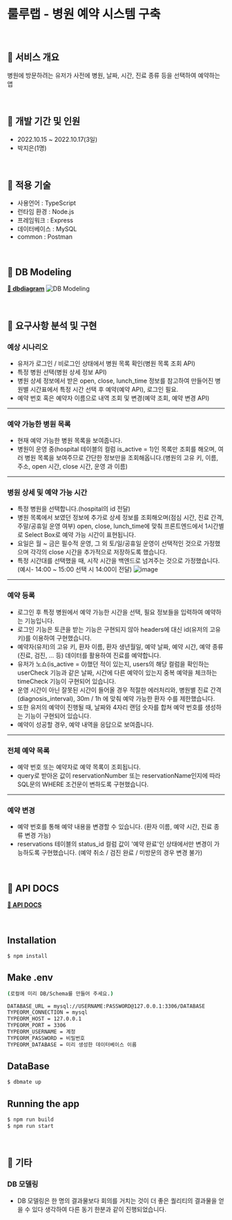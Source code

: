 # 룰루랩 - 병원 예약 시스템 구축

<br/>

## 📌 서비스 개요

병원에 방문하려는 유저가 사전에 병원, 날짜, 시간, 진료 종류 등을 선택하여 예약하는 앱

<br/>

## 📌 개발 기간 및 인원

- 2022.10.15 ~ 2022.10.17(3일)
- 박지은(1명)

<br/>

## 📌 적용 기술

- 사용언어 : TypeScript
- 런타임 환경 : Node.js
- 프레임워크 : Express
- 데이터베이스 : MySQL
- common : Postman

<br/>

## 📌 DB Modeling

**[🔗 dbdiagram](https://dbdiagram.io/d/634f4e6447094101958f0b88)**
![DB Modeling](https://user-images.githubusercontent.com/108418225/196574393-4271aaf3-e997-4846-9c50-5f72123d2fea.png)


<br/>

## 📌 요구사항 분석 및 구현

### 예상 시나리오
- 유저가 로그인 / 비로그인 상태에서 병원 목록 확인(병원 목록 조회 API)
- 특정 병원 선택(병원 상세 정보 API)
- 병원 상세 정보에서 받은 open, close, lunch_time 정보를 참고하여 만들어진 병원별 시간표에서 특정 시간 선택 후 예약(예약 API), 로그인 필요.  
- 예약 번호 혹은 예약자 이름으로 내역 조회 및 변경(예약 조회, 예약 변경 API)
---
### 예약 가능한 병원 목록

- 현재 예약 가능한 병원 목록을 보여줍니다.
- 병원이 운영 중(hospital 테이블의 컬럼 is_active = 1)인 목록만 조회를 해오며, 여러 병원 목록을 보여주므로 간단한 정보만을 조회해옵니다.(병원의 고유 키, 이름, 주소, open 시간, close 시간, 운영 과 이름)
--- 
### 병원 상세 및 예약 가능 시간

- 특정 병원을 선택합니다.(hospital의 id 전달)
- 병원 목록에서 보였던 정보에 추가로 상세 정보를 조회해오며(점심 시간, 진료 간격, 주말/공휴일 운영 여부) open, close, lunch_time에 맞춰 프론트엔드에서 1시간별로 Select Box로 예약 가능 시간이 표현됩니다.
- 요일은 월 ~ 금은 필수적 운영, 그 외 토/일/공휴일 운영이 선택적인 것으로 가정했으며 각각의 close 시간을 추가적으로 저장하도록 했습니다.
- 특정 시간대를 선택했을 때, 시작 시간을 백엔드로 넘겨주는 것으로 가정했습니다.(예시- 14:00 ~ 15:00 선택 시 14:00이 전달)
![image](https://user-images.githubusercontent.com/108418225/196578889-0ab26ccd-bcde-4eff-b29b-488001872556.png)

---
### 예약 등록

- 로그인 후 특정 병원에서 예약 가능한 시간을 선택, 필요 정보들을 입력하여 예약하는 기능입니다.
- 로그인 기능은 토큰을 받는 기능은 구현되지 않아 headers에 대신 id(유저의 고유 키)를 이용하여 구현했습니다.
- 예약자(유저)의 고유 키, 환자 이름, 환자 생년월일, 예약 날짜, 예약 시간, 예약 종류(진료, 검진, … 등) 데이터를 활용하여 진료를 예약합니다.
- 유저가 노쇼(is_active = 0)했던 적이 있는지, users의 해당 컬럼을 확인하는 userCheck 기능과 같은 날짜, 시간에 다른 예약이 있는지 중복 예약을 체크하는 timeCheck 기능이 구현되어 있습니다.
- 운영 시간이 아닌 잘못된 시간이 들어올 경우 적절한 에러처리와, 병원별 진료 간격(diagnosis_interval), 30m / 1h 에 맞춰 예약 가능한 환자 수를 제한했습니다.
- 또한 유저의 예약이 진행될 때, 날짜와 4자리 랜덤 숫자를 합쳐 예약 번호를 생성하는 기능이 구현되어 있습니다. 
- 예약이 성공할 경우, 예약 내역을 응답으로 보여줍니다.
---
### 전체 예약 목록

- 예약 번호 또는 예약자로 예약 목록이 조회됩니다.
- query로 받아온 값이 reservationNumber 또는 reservationName인지에 따라 SQL문의 WHERE 조건문이 변하도록 구현했습니다.

---
### 예약 변경

- 예약 번호를 통해 예약 내용을 변경할 수 있습니다. (환자 이름, 예약 시간, 진료 종류 변경 가능)
- reservations 테이블의 status_id 컬럼 값이 '예약 완료'인 상태에서만 변경이 가능하도록 구현했습니다. (예약 취소 / 검진 완료 / 미방문의 경우 변경 불가)


<br>

## 📌 API DOCS

**[🔗 API DOCS](https://documenter.getpostman.com/view/22723173/2s847JrBPT)**

<br>

## Installation

```bash
$ npm install
```
## Make .env
```bash
(로컬에 미리 DB/Schema를 만들어 주세요.)

DATABASE_URL = mysql://USERNAME:PASSWORD@127.0.0.1:3306/DATABASE
TYPEORM_CONNECTION = mysql
TYPEORM_HOST = 127.0.0.1
TYPEORM_PORT = 3306
TYPEORM_USERNAME = 계정
TYPEORM_PASSWORD = 비밀번호
TYPEORM_DATABASE = 미리 생성한 데이터베이스 이름
```
## DataBase

```bash
$ dbmate up
```
## Running the app

```bash
$ npm run build
$ npm run start
```

<br />

## 📌 기타
### DB 모델링
- DB 모델링은 한 명의 결과물보다 회의를 거치는 것이 더 좋은 퀄리티의 결과물을 얻을 수 있다 생각하여 다른 동기 한분과 같이 진행되었습니다.
